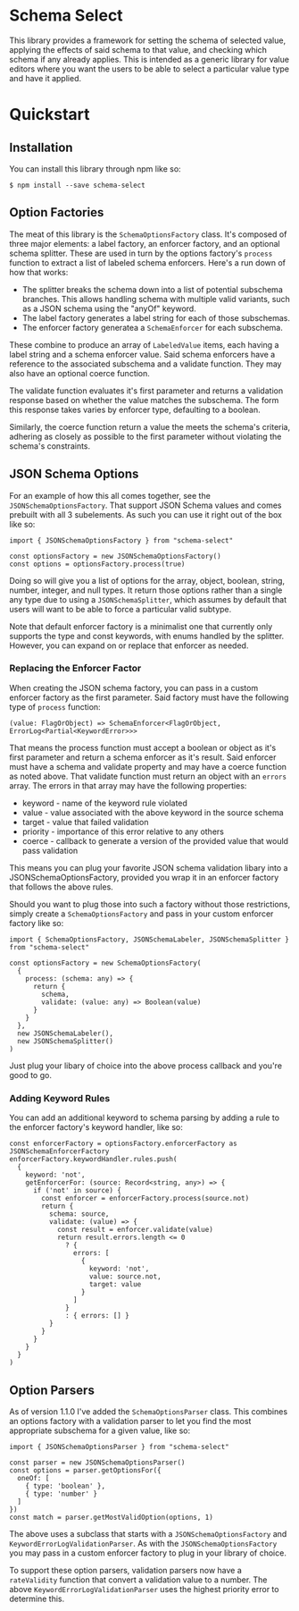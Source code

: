 # Schema Select
This library provides a framework for setting the schema of selected value, applying the effects of said schema to that value, and checking which schema if any already applies.  This is intended as a generic library for value editors where you want the users to be able to select a particular value type and have it applied.

# Quickstart
## Installation
You can install this library through npm like so:
```
$ npm install --save schema-select
```

## Option Factories
The meat of this library is the `SchemaOptionsFactory` class.  It's composed of three major elements: a label factory, an enforcer factory, and an optional schema splitter.  These are used in turn by the options factory's `process` function to extract a list of labeled schema enforcers.  Here's a run down of how that works:
  * The splitter breaks the schema down into a list of potential subschema branches.  This allows handling schema with multiple valid variants, such as a JSON schema using the "anyOf" keyword.
  * The label factory generates a label string for each of those subschemas.
  * The enforcer factory generatea a `SchemaEnforcer` for each subschema.

These combine to produce an array of `LabeledValue` items, each having a label string and a schema enforcer value.  Said schema enforcers have a reference to the associated subschema and a validate function.  They may also have an optional coerce function.

The validate function evaluates it's first parameter and returns a validation response based on whether the value matches the subschema.  The form this response takes varies by enforcer type, defaulting to a boolean.

Similarly, the coerce function return a value the meets the schema's criteria, adhering as closely as possible to the first parameter without violating the schema's constraints.

## JSON Schema Options
For an example of how this all comes together, see the `JSONSchemaOptionsFactory`.  That support JSON Schema values and comes prebuilt with all 3 subelements.  As such you can use it right out of the box like so:

```
import { JSONSchemaOptionsFactory } from "schema-select"

const optionsFactory = new JSONSchemaOptionsFactory()
const options = optionsFactory.process(true)
```

Doing so will give you a list of options for the array, object, boolean, string, number, integer, and null types.  It return those options rather than a single any type due to using a `JSONSchemaSplitter`, which assumes by default that users will want to be able to force a particular valid subtype.

Note that default enforcer factory is a minimalist one that currently only supports the type and const keywords, with enums handled by the splitter.  However, you can expand on or replace that enforcer as needed.

### Replacing the Enforcer Factor
When creating the JSON schema factory, you can pass in a custom enforcer factory as the first parameter.  Said factory must have the following type of `process` function:
```
(value: FlagOrObject) => SchemaEnforcer<FlagOrObject, ErrorLog<Partial<KeywordError>>>
```

That means the process function must accept a boolean or object as it's first parameter and return a schema enforcer as it's result.  Said enforcer must have a schema and validate property and may have a coerce function as noted above.  That validate function must return an object with an `errors` array.  The errors in that array may have the following properties:
  * keyword - name of the keyword rule violated
  * value - value associated with the above keyword in the source schema
  * target - value that failed validation
  * priority - importance of this error relative to any others
  * coerce - callback to generate a version of the provided value that would pass validation

This means you can plug your favorite JSON schema validation libary into a JSONSchemaOptionsFactory, provided you wrap it in an enforcer factory that follows the above rules.

Should you want to plug those into such a factory without those restrictions, simply create a `SchemaOptionsFactory` and pass in your custom enforcer factory like so:
```
import { SchemaOptionsFactory, JSONSchemaLabeler, JSONSchemaSplitter } from "schema-select"

const optionsFactory = new SchemaOptionsFactory(
  {
    process: (schema: any) => {
      return {
        schema,
        validate: (value: any) => Boolean(value)
      }
    }
  },
  new JSONSchemaLabeler(),
  new JSONSchemaSplitter()
)
```
Just plug your libary of choice into the above process callback and you're good to go.

### Adding Keyword Rules
You can add an additional keyword to schema parsing by adding a rule to the enforcer factory's keyword handler, like so:
```
const enforcerFactory = optionsFactory.enforcerFactory as JSONSchemaEnforcerFactory
enforcerFactory.keywordHandler.rules.push(
  {
    keyword: 'not',
    getEnforcerFor: (source: Record<string, any>) => {
      if ('not' in source) {
        const enforcer = enforcerFactory.process(source.not)
        return {
          schema: source,
          validate: (value) => {
            const result = enforcer.validate(value)
            return result.errors.length <= 0
              ? {
                errors: [
                  {
                    keyword: 'not',
                    value: source.not,
                    target: value
                  }
                ]
              }
              : { errors: [] }
          }
        }
      }
    }
  }
)
```

## Option Parsers
As of version 1.1.0 I've added the `SchemaOptionsParser` class.  This combines an options factory with a validation parser to let you find the most appropriate subschema for a given value, like so:
```
import { JSONSchemaOptionsParser } from "schema-select"

const parser = new JSONSchemaOptionsParser()
const options = parser.getOptionsFor({
  oneOf: [
    { type: 'boolean' },
    { type: 'number' }
  ]
})
const match = parser.getMostValidOption(options, 1)
```

The above uses a subclass that starts with a `JSONSchemaOptionsFactory` and `KeywordErrorLogValidationParser`.  As with the `JSONSchemaOptionsFactory` you may pass in a custom enforcer factory to plug in your library of choice.

To support these option parsers, validation parsers now have a `rateValidity` function that convert a validation value to a number.  The above `KeywordErrorLogValidationParser` uses the highest priority error to determine this.
